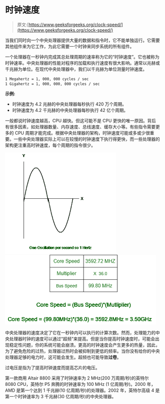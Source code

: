 # 时钟速度

> 原文:[https://www.geeksforgeeks.org/clock-speed/](https://www.geeksforgeeks.org/clock-speed/)

当我们同时向一个中央处理器提供大量的数据和指令时，它不能单独运行。它需要其他组件来为它工作，为此它需要一个时钟来同步系统的所有组件。

一个处理器在一秒钟内完成其总处理周期的速率称为它的“时钟速度”。它也被称为时钟速率。中央处理器的性能对程序的加载和执行速度有很大影响。通常以兆赫或千兆赫为单位。在现代中央处理器中，我们以千兆赫为单位测量时钟速度。

```
1 Megahertz = 1, 000, 000 cycles / sec
1 Gigahertz = 1, 000, 000, 000 cycles / sec 
```

**示例:**

*   时钟速度为 4.2 兆赫的中央处理器每秒执行 420 万个周期。
*   时钟速度为 4.2 千兆赫的中央处理器每秒执行 42 亿个周期。

一般都说时钟速度越高，CPU 越快。但这可能不是 CPU 更快的唯一原因。背后有很多因素，如处理器数量、内存速度、总线速度、缓存大小等。有些指令需要更多的 CPU 周期才能完成。根据中央处理器的架构，时钟速度可能或多或少很重要。一些中央处理器实际上可以在较慢的时钟速度下执行得更快，而一些处理器的架构更注重高时钟速度，每个周期的指令很少。

![](img/9b7714521e531c43f31f2ae8707a2929.png)
![](img/f69268df3849941a9d48b62c2e99e25a.png)

中央处理器的速度决定了它在一秒钟内可以执行的计算次数。然而，处理能力的中央处理器时钟的速度可以通过“超频”来提高。但是当你提高时钟速度时，可能会出现稳定性问题，你的系统可能会崩溃。更高的时钟速度会产生更多的热量，因此，为了避免危险的过热，处理器过热时会被抑制到更低的频率。当你没有给你的中央处理器足够的电力时，这可能会发生。超频也可能导致**过卷**。

过电压是指为了提高时钟速度而提高芯片的电压。

第一款商用 Altair 8800 采用了时钟速率为 2 MHz(200 万周期/秒)的英特尔 8080 CPU，英特尔 P5 奔腾的时钟速率为 100 MHz (1 亿周期/秒)。2000 年，AMD 是第一个达到 1 千兆赫(10 亿周期/秒)的处理器。2002 年，英特尔高级 4 是第一个时钟速率为 3 千兆赫(30 亿周期/秒)的中央处理器。